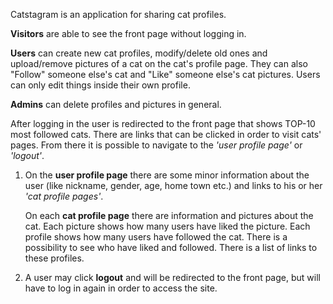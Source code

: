 Catstagram is an application for sharing cat profiles.

**Visitors** are able to see the front page without logging in.

**Users** can create new cat profiles, modify/delete old ones and upload/remove pictures of a cat on the cat's profile page. They can also "Follow" someone else's cat and "Like" someone else's cat pictures. Users can only edit things inside their own profile.

**Admins** can delete profiles and pictures in general.

After logging in the user is redirected to the front page that shows TOP-10 most followed cats. There are links that can be clicked in order to visit cats' pages. From there it is possible to navigate to the *'user profile page'* or *'logout'*.

1. On the **user profile page** there are some minor information about the user (like nickname, gender, age, home town etc.) and links to his or her *'cat profile pages'*.

    On each **cat profile page** there are information and pictures about the cat. Each picture shows how many users have liked the picture. Each profile shows how many users have followed the cat. There is a possibility to see who have liked and followed. There is a list of links to these profiles.

2. A user may click **logout** and will be redirected to the front page, but will have to log in again in order to access the site.
